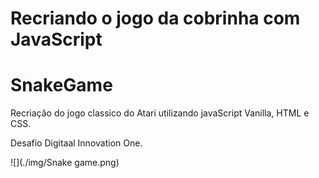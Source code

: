 # Recriando o jogo da cobrinha com JavaScript

# SnakeGame

Recriação do jogo classico do Atari utilizando javaScript Vanilla, HTML e CSS.

Desafio Digitaal Innovation One.

![](./img/Snake game.png)
